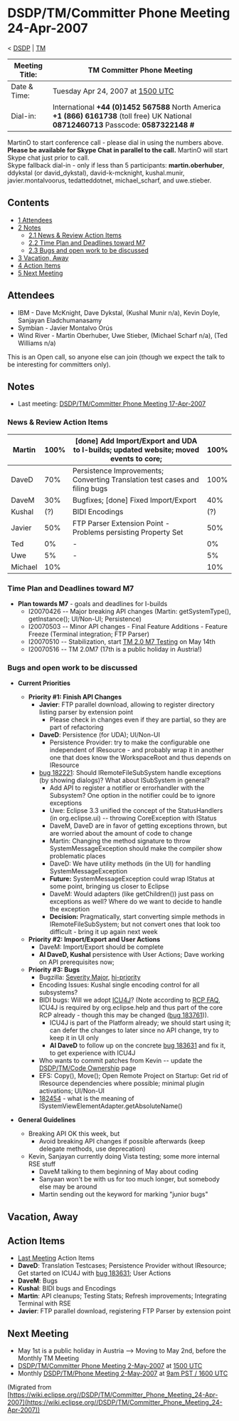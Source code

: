

DSDP/TM/Committer Phone Meeting 24-Apr-2007
===========================================

< [DSDP](https://wiki.eclipse.org/DSDP "DSDP")‎ | [TM](./TM "DSDP/TM")

| Meeting Title: | **TM Committer Phone Meeting** |
| --- | --- |
| Date & Time: | Tuesday Apr 24, 2007 at [1500 UTC](http://www.timeanddate.com/worldclock/meetingdetails.html?year=2007&month=4&day=24&hour=15&min=00&sec=0&p1=224&p2=159&p3=250&p4=136&p5=223&iv=1800) |
| Dial-in: | International **+44 (0)1452 567588**   North America **+1 (866) 6161738** (toll free)   UK National **08712460713**   Passcode: **0587322148 #** |

MartinO to start conference call - please dial in using the numbers above.  
**Please be available for Skype Chat in parallel to the call.** MartinO will start Skype chat just prior to call.  
Skype fallback dial-in - only if less than 5 participants: **martin.oberhuber**, ddykstal (or david\_dykstal), david-k-mcknight, kushal.munir, javier.montalvoorus, tedatteddotnet, michael\_scharf, and uwe.stieber.  

Contents
--------

*   [1 Attendees](#Attendees)
*   [2 Notes](#Notes)
    *   [2.1 News & Review Action Items](#News-.26-Review-Action-Items)
    *   [2.2 Time Plan and Deadlines toward M7](#Time-Plan-and-Deadlines-toward-M7)
    *   [2.3 Bugs and open work to be discussed](#Bugs-and-open-work-to-be-discussed)
*   [3 Vacation, Away](#Vacation.2C-Away)
*   [4 Action Items](#Action-Items)
*   [5 Next Meeting](#Next-Meeting)

Attendees
---------

*   IBM - Dave McKnight, Dave Dykstal, (Kushal Munir n/a), Kevin Doyle, Sanjayan Eladchumanasamy
*   Symbian - Javier Montalvo Orús
*   Wind River - Martin Oberhuber, Uwe Stieber, (Michael Scharf n/a), (Ted Williams n/a)

This is an Open call, so anyone else can join (though we expect the talk to be interesting for committers only).

Notes
-----

*   Last meeting: [DSDP/TM/Committer Phone Meeting 17-Apr-2007](./Committer_Phone_Meeting_17-Apr-2007 "DSDP/TM/Committer Phone Meeting 17-Apr-2007")

### News & Review Action Items

| Martin | 100% | \[done\] Add Import/Export and UDA to I-builds; updated website; moved events to core; | 100% |
| --- | --- | --- | --- |
| DaveD | 70% | Persistence Improvements; Converting Translation test cases and filing bugs | 100% |
| DaveM | 30% | Bugfixes; \[done\] Fixed Import/Export | 40% |
| Kushal | (?) | BIDI Encodings | (?) |
| Javier | 50% | FTP Parser Extension Point - Problems persisting Property Set | 50% |
| Ted | 0% | - | 0% |
| Uwe | 5% | - | 5% |
| Michael | 10% |  | 10% |

### Time Plan and Deadlines toward M7

*   **Plan towards M7** \- goals and deadlines for I-builds
    *   I20070426 -- Major breaking API changes (Martin: getSystemType(), getInstance(); UI/Non-UI; Persistence)
    *   I20070503 -- Minor API changes - Final Feature Additions - Feature Freeze (Terminal integration; FTP Parser)
    *   I20070510 -- Stabilization, start [TM 2.0 M7 Testing](./TM_2.0_M7_Testing "TM 2.0 M7 Testing") on May 14th
    *   I20070516 -- TM 2.0M7 (17th is a public holiday in Austria!)

### Bugs and open work to be discussed

*   **Current Priorities**
    *   **Priority #1: Finish API Changes**
        *   **Javier**: FTP parallel download, allowing to register directory listing parser by extension point
            *   Please check in changes even if they are partial, so they are part of refactoring
        *   **DaveD**: Persistence (for UDA); UI/Non-UI
            *   Persistence Provider: try to make the configurable one independent of IResource - and probably wrap it in another one that does know the WorkspaceRoot and thus depends on IResource
        *   [bug 182221](https://bugs.eclipse.org/bugs/show_bug.cgi?id=182221): Should IRemoteFileSubSystem handle exceptions (by showing dialogs)? What about ISubSystem in general?
            *   Add API to register a notifier or errorhandler with the Subsystem? One option in the notifier could be to ignore exceptions
            *   Uwe: Eclipse 3.3 unified the concept of the StatusHandlers (in org.eclipse.ui) -- throwing CoreException with IStatus
            *   DaveM, DaveD are in favor of getting exceptions thrown, but are worried about the amount of code to change
            *   Martin: Changing the method signature to throw SystemMessageException should make the compiler show problematic places
            *   DaveD: We have utility methods (in the UI) for handling SystemMessageException
            *   **Future:** SystemMessageException could wrap IStatus at some point, bringing us closer to Eclipse
            *   DaveM: Would adapters (like getChildren()) just pass on exceptions as well? Where do we want to decide to handle the exception
            *   **Decision:** Pragmatically, start converting simple methods in IRemoteFileSubSystem; but not convert ones that look too difficult - bring it up again next week
    *   **Priority #2: Import/Export and User Actions**
        *   DaveM: Import/Export should be complete
        *   **AI DaveD, Kushal** persistence with User Actions; Dave working on API prerequisites now;
    *   **Priority #3: Bugs**
        *   Bugzilla: [Severity Major](https://bugs.eclipse.org/bugs/buglist.cgi?query_format=advanced&classification=DSDP&product=Target+Management&bug_status=UNCONFIRMED&bug_status=NEW&bug_status=ASSIGNED&bug_status=REOPENED&bug_severity=blocker&bug_severity=critical&bug_severity=major&cmdtype=doit), [hi-priority](https://bugs.eclipse.org/bugs/buglist.cgi?query_format=advanced&classification=DSDP&product=Target+Management&bug_status=UNCONFIRMED&bug_status=NEW&bug_status=ASSIGNED&bug_status=REOPENED&cmdtype=doit&field0-0-0=priority&type0-0-0=regexp&value0-0-0=P%5B12%5D&field0-0-1=bug_severity&type0-0-1=regexp&value0-0-1=blocker%7Ccritical%7Cmajor)
        *   Encoding Issues: Kushal single encoding control for all subsystems?
        *   BIDI bugs: Will we adopt [ICU4J](https://wiki.eclipse.org/ICU4J "ICU4J")? (Note according to [RCP FAQ](https://wiki.eclipse.org/RCP_FAQ "RCP FAQ"), ICU4J is required by org.eclipse.help and thus part of the core RCP already - though this may be changed ([bug 183761](https://bugs.eclipse.org/bugs/show_bug.cgi?id=183761))).
            *   ICU4J is part of the Platform already; we should start using it; can defer the changes to later since no API change, try to keep it in UI only
            *   **AI DaveD** to follow up on the concrete [bug 183631](https://bugs.eclipse.org/bugs/show_bug.cgi?id=183631) and fix it, to get experience with ICU4J
        *   Who wants to commit patches from Kevin -- update the [DSDP/TM/Code Ownership](./Code_Ownership "DSDP/TM/Code Ownership") page
        *   EFS: Copy(), Move(); Open Remote Project on Startup: Get rid of IResource dependencies where possible; minimal plugin activations; UI/Non-UI
        *   [182454](https://bugs.eclipse.org/bugs/show_bug.cgi?id=182454) \- what is the meaning of ISystemViewElementAdapter.getAbsoluteName()

  

*   **General Guidelines**
    *   Breaking API OK this week, but
        *   Avoid breaking API changes if possible afterwards (keep delegate methods, use deprecation)
    *   Kevin, Sanjayan currently doing Vista testing; some more internal RSE stuff
        *   DaveM talking to them beginning of May about coding
        *   Sanyaan won't be with us for too much longer, but somebody else may be around
        *   Martin sending out the keyword for marking "junior bugs"

Vacation, Away
--------------

Action Items
------------

*   [Last Meeting](./Committer_Phone_Meeting_17-Apr-2007#Action_Items "DSDP/TM/Committer Phone Meeting 17-Apr-2007") Action Items
*   **DaveD**: Translation Testcases; Persistence Provider without IResource; Get started on ICU4J with [bug 183631](https://bugs.eclipse.org/bugs/show_bug.cgi?id=183631); User Actions
*   **DaveM**: Bugs
*   **Kushal**: BIDI bugs and Encodings
*   **Martin**: API cleanups; Testing Stats; Refresh improvements; Integrating Terminal with RSE
*   **Javier**: FTP parallel download, registering FTP Parser by extension point

Next Meeting
------------

*   May 1st is a public holiday in Austria --> Moving to May 2nd, before the Monthly TM Meeting
*   [DSDP/TM/Committer Phone Meeting 2-May-2007](./Committer_Phone_Meeting_2-May-2007 "DSDP/TM/Committer Phone Meeting 2-May-2007") at [1500 UTC](http://www.timeanddate.com/worldclock/meetingdetails.html?year=2007&month=5&day=2&hour=15&min=00&sec=0&p1=224&p2=159&p3=250&p4=136&p5=223&iv=1800)
*   Monthly [DSDP/TM/Phone Meeting 2-May-2007](./Phone_Meeting_2-May-2007 "DSDP/TM/Phone Meeting 2-May-2007") at [9am PST / 1600 UTC](http://www.timeanddate.com/worldclock/fixedtime.html?month=5&day=2&year=2007&hour=16&min=00&sec=0&p1=0)


(Migrated from [https://wiki.eclipse.org//DSDP/TM/Committer_Phone_Meeting_24-Apr-2007](https://wiki.eclipse.org//DSDP/TM/Committer_Phone_Meeting_24-Apr-2007))